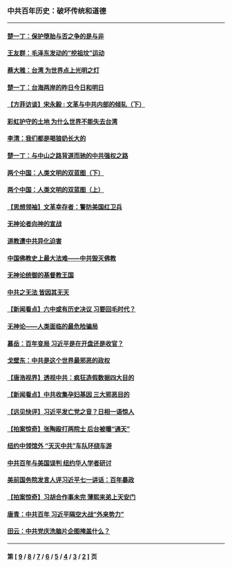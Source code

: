 ### 中共百年历史：破坏传统和道德
---
#### [楚一丁：保护堕胎与否之争的是与非](../../pages/nf1176114/n13815642.md?04030430) 
#### [王友群：毛泽东发动的“挖祖坟”运动](../../pages/nf1176114/n13723639.md?04030430) 
#### [蔡大雅：台湾 为世界点上光明之灯](../../pages/nf1176114/n13531530.md?04030430) 
#### [楚一丁：台海两岸的昨日今日和明日](../../pages/nf1176114/n13531468.md?04030430) 
#### [【方菲访谈】宋永毅 : 文革与中共内部的倾轧（下）](../../pages/nf1176114/n13486836.md?04030430) 
#### [彩虹护守的土地 为什么世界不能失去台湾](../../pages/nf1176114/n13476849.md?04030430) 
#### [李清：我们都是喝狼奶长大的](../../pages/nf1176114/n13471478.md?04030430) 
#### [楚一丁：与中山之路背道而驰的中共强权之路](../../pages/nf1176114/n13437270.md?04030430) 
#### [两个中国：人类文明的双蓝图（下）](../../pages/nf1176114/n13423132.md?04030430) 
#### [两个中国：人类文明的双蓝图（上）](../../pages/nf1176114/n13422687.md?04030430) 
#### [【思想领袖】文革幸存者：警防美国红卫兵](../../pages/nf1176114/n13339289.md?04030430) 
#### [无神论者向神的宣战](../../pages/nf1176114/n13281535.md?04030430) 
#### [道教遭中共异化迫害](../../pages/nf1176114/n13281463.md?04030430) 
#### [中国佛教史上最大法难——中共毁灭佛教](../../pages/nf1176114/n13281397.md?04030430) 
#### [无神论统御的基督教王国](../../pages/nf1176114/n13281280.md?04030430) 
#### [中共之无法 皆因其无天](../../pages/nf1176114/n13281088.md?04030430) 
#### [【新闻看点】六中或有历史决议 习要回毛时代？](../../pages/nf1176114/n13222895.md?04030430) 
#### [无神论——人类面临的最危险骗局](../../pages/nf1176114/n13196137.md?04030430) 
#### [慕岳：百年变局 习近平是在开盘还是收官？](../../pages/nf1176114/n13206516.md?04030430) 
#### [戈壁东：中共是这个世界最邪恶的政权](../../pages/nf1176114/n13085641.md?04030430) 
#### [【唐浩视界】透视中共：疯狂造假数据四大目的](../../pages/nf1176114/n13080590.md?04030430) 
#### [【新闻看点】中共收集孕妇基因 三大邪恶目的](../../pages/nf1176114/n13077182.md?04030430) 
#### [【远见快评】习近平发亡党之音？日相一语惊人](../../pages/nf1176114/n13074809.md?04030430) 
#### [【拍案惊奇】张陶殴打两院士 后台被曝“通天”](../../pages/nf1176114/n13070496.md?04030430) 
#### [纽约中领馆外 “天灭中共”车队环绕车游](../../pages/nf1176114/n13070693.md?04030430) 
#### [中共百年与美国误判 纽约华人学者研讨](../../pages/nf1176114/n13067969.md?04030430) 
#### [美前国务院发言人评习近平七一讲话：百年暴政](../../pages/nf1176114/n13066986.md?04030430) 
#### [【拍案惊奇】习胡合作事未完 薄熙来弟上天安门](../../pages/nf1176114/n13065867.md?04030430) 
#### [唐青：中共百年 习近平隔空大战“外来势力”](../../pages/nf1176114/n13065976.md?04030430) 
#### [田云：中共党庆洗脑片企图掩盖什么？](../../pages/nf1176114/n13064395.md?04030430) 

---
#### 第 [ [9](./9.md?04030430) / [8](./8.md?04030430) / [7](./7.md?04030430) / [6](./6.md?04030430) / [5](./5.md?04030430) / [4](./4.md?04030430) / [3](./3.md?04030430) / [2](./2.md?04030430) ] 页
